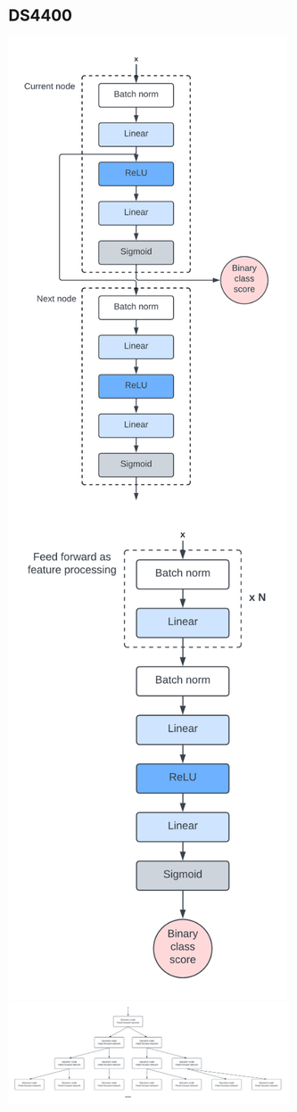 # DS4400
<img src="./Final_Project/FeedForward.png" alt="Feed Forward" width=500> <img src="./Final_Project/Deep Network.png" alt="Deep Network" width=500> <img src="./Final_Project/Network Architecture.png" alt="Network Architecture">
